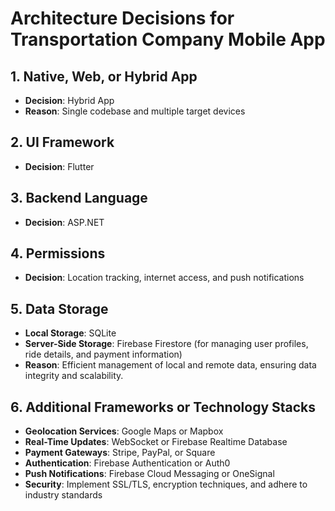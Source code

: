# Architecture Decisions for Transportation Company Mobile App

## 1. Native, Web, or Hybrid App

- **Decision**: Hybrid App
- **Reason**: Single codebase and multiple target devices

## 2. UI Framework

- **Decision**: Flutter

## 3. Backend Language

- **Decision**: ASP.NET

## 4. Permissions

- **Decision**: Location tracking, internet access, and push notifications

## 5. Data Storage

- **Local Storage**: SQLite
- **Server-Side Storage**: Firebase Firestore (for managing user profiles, ride details, and payment information)
- **Reason**: Efficient management of local and remote data, ensuring data integrity and scalability.

## 6. Additional Frameworks or Technology Stacks

- **Geolocation Services**: Google Maps or Mapbox
- **Real-Time Updates**: WebSocket or Firebase Realtime Database
- **Payment Gateways**: Stripe, PayPal, or Square
- **Authentication**: Firebase Authentication or Auth0
- **Push Notifications**: Firebase Cloud Messaging or OneSignal
- **Security**: Implement SSL/TLS, encryption techniques, and adhere to industry standards
